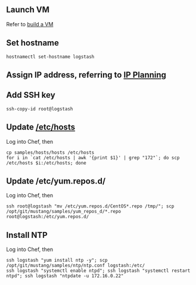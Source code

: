 ## Launch VM

Refer to [build a VM](BuildAnImage.markdown)

## Set hostname

	hostnamectl set-hostname logstash

## Assign IP address, referring to [IP Planning](IPPlanning.markdown)

## Add SSH key

	ssh-copy-id root@logstash

## Update [/etc/hosts](samples/hosts/hosts)

Log into Chef, then

	cp samples/hosts/hosts /etc/hosts
	for i in `cat /etc/hosts | awk '{print $1}' | grep "172"`; do scp /etc/hosts $i:/etc/hosts; done 

## Update /etc/yum.repos.d/

Log into Chef, then

	ssh root@logstash "mv /etc/yum.repos.d/CentOS*.repo /tmp/"; scp /opt/git/mustang/samples/yum_repos_d/*.repo root@logstash:/etc/yum.repos.d/

## Install NTP

Log into Chef, then

	ssh logstash "yum install ntp -y"; scp /opt/git/mustang/samples/ntp/ntp.conf logstash:/etc/
	ssh logstash "systemctl enable ntpd"; ssh logstash "systemctl restart ntpd"; ssh logstash "ntpdate -u 172.16.0.22"
